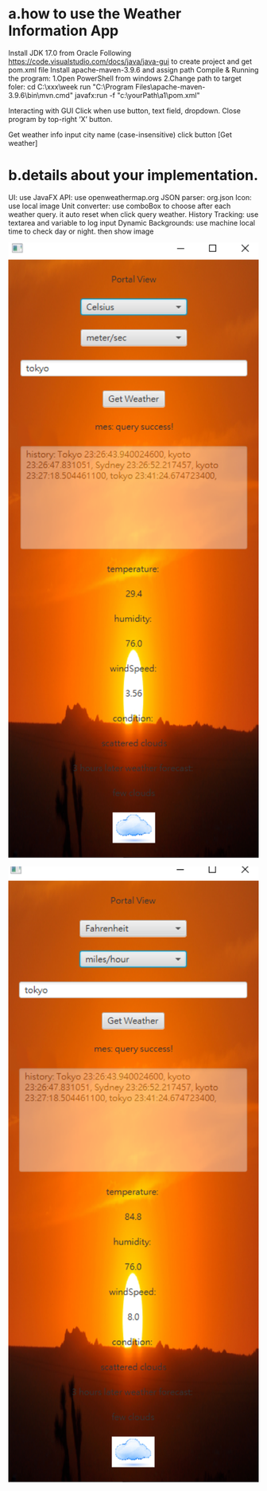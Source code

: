 # a.how to use the Weather Information App
  Install JDK 17.0 from Oracle
    Following https://code.visualstudio.com/docs/java/java-gui to create project and get
    pom.xml file
  Install apache-maven-3.9.6 and assign path
  Compile & Running the program:
    1.Open PowerShell from windows
    2.Change path to target foler:
    cd C:\xxx\week
    run "C:\Program Files\apache-maven-3.9.6\bin\mvn.cmd" javafx:run -f
    "c:\yourPath\a1\pom.xml"

  Interacting with GUI
    Click when use button, text field, dropdown.
    Close program by top-right ‘X’ button.

  Get weather info
    input city name (case-insensitive)
    click button [Get weather]

# b.details about your implementation. 

  UI: use JavaFX
  API: use openweathermap.org
  JSON parser: org.json
  Icon: use local image
  Unit converter: use comboBox to choose after each weather query. it auto reset when click query weather.
  History Tracking: use textarea and variable to log input
  Dynamic Backgrounds: use machine local time to check day or night. then show image


<p align="center">
  <img src="./demo1.png" width="700px">
</p>

<p align="center">
  <img src="./demo2.png" width="700px">
</p>